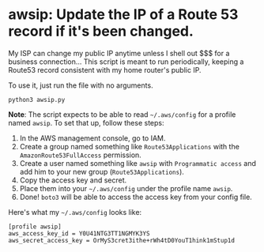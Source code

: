 # awsip: Update the IP of a Route 53 record if it's been changed.

My ISP can change my public IP anytime unless I shell out $$$ for a business connection...
This script is meant to run periodically, keeping a Route53 record consistent with my home router's public IP.

To use it, just run the file with no arguments.

```
python3 awsip.py
```

**Note**: The script expects to be able to read `~/.aws/config` for a profile named `awsip`.
To set that up, follow these steps:

1. In the AWS management console, go to IAM.
1. Create a group named something like `Route53Applications` with the `AmazonRoute53FullAccess` permission.
1. Create a user named something like `awsip` with `Programmatic access` and add him to your new group (`Route53Applications`).
1. Copy the access key and secret.
1. Place them into your `~/.aws/config` under the profile name `awsip`.
1. Done! `boto3` will be able to access the access key from your config file.

Here's what my `~/.aws/config` looks like:

```
[profile awsip]
aws_access_key_id = Y0U41NTG3TT1NGMYK3YS
aws_secret_access_key = OrMyS3cret3ithe+rWh4tD0YouT1hink1mStup1d
```

